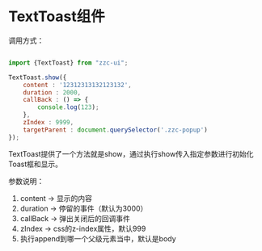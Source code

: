 TextToast组件
===================

调用方式：

```JavaScript

import {TextToast} from "zzc-ui";

TextToast.show({
    content : '12312313132123132',
    duration : 2000,
    callBack : () => {
        console.log(123);
    },
    zIndex : 9999,
    targetParent : document.querySelector('.zzc-popup')
});
```

TextToast提供了一个方法就是show，通过执行show传入指定参数进行初始化Toast框和显示。

参数说明：
1. content  -> 显示的内容
2. duration -> 停留的事件（默认为3000）
3. callBack -> 弹出关闭后的回调事件
4. zIndex -> css的z-index属性，默认999
5. 执行append到哪一个父级元素当中，默认是body



